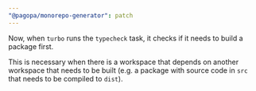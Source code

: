 ```yaml
---
"@pagopa/monorepo-generator": patch
---
```


Now, when `turbo` runs the `typecheck` task, it checks if it needs to build a package first.

This is necessary when there is a workspace that depends on another workspace that needs to be built (e.g. a package with source code in `src` that needs to be compiled to `dist`).
